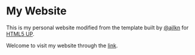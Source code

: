 # My Website
This is my personal website modified from the template built by [@ajlkn](https://twitter.com/ajlkn) for [HTML5 UP](https://html5up.net/).

Welcome to visit my website through the [link](https://hsuwanting.github.io/mywebsite/).
